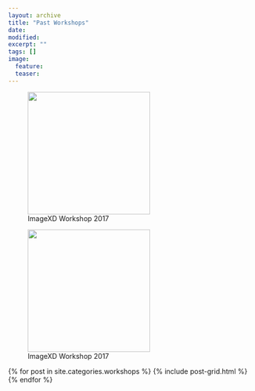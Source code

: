 ```yaml
---
layout: archive
title: "Past Workshops"
date: 
modified:
excerpt: ""
tags: []
image:
  feature:
  teaser:
---
```


<figure>
	<a href="http://www.imagexd.org/2017/"><img src="{{ site.url }}/images/logo_eScience_2.png" style="width: 250px;"></a>
	<figcaption>ImageXD Workshop 2017</figcaption>
</figure>


<figure>
	<a href="http://www.imagexd.org/2016/"><img src="{{ site.url }}/images/logo_BIDS_2.png" style="width: 250px;" ></a>
	<figcaption>ImageXD Workshop 2017</figcaption>
</figure>


<div class="tiles">
{% for post in site.categories.workshops %}
	{% include post-grid.html %}
{% endfor %}
</div><!-- /.tiles -->
